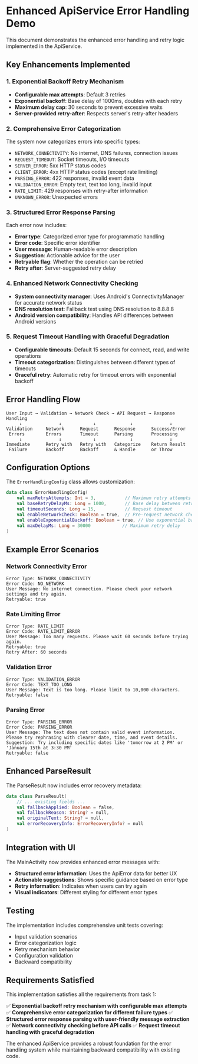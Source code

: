 # Enhanced ApiService Error Handling Demo

This document demonstrates the enhanced error handling and retry logic implemented in the ApiService.

## Key Enhancements Implemented

### 1. Exponential Backoff Retry Mechanism
- **Configurable max attempts**: Default 3 retries
- **Exponential backoff**: Base delay of 1000ms, doubles with each retry
- **Maximum delay cap**: 30 seconds to prevent excessive waits
- **Server-provided retry-after**: Respects server's retry-after headers

### 2. Comprehensive Error Categorization
The system now categorizes errors into specific types:

- `NETWORK_CONNECTIVITY`: No internet, DNS failures, connection issues
- `REQUEST_TIMEOUT`: Socket timeouts, I/O timeouts
- `SERVER_ERROR`: 5xx HTTP status codes
- `CLIENT_ERROR`: 4xx HTTP status codes (except rate limiting)
- `PARSING_ERROR`: 422 responses, invalid event data
- `VALIDATION_ERROR`: Empty text, text too long, invalid input
- `RATE_LIMIT`: 429 responses with retry-after information
- `UNKNOWN_ERROR`: Unexpected errors

### 3. Structured Error Response Parsing
Each error now includes:
- **Error type**: Categorized error type for programmatic handling
- **Error code**: Specific error identifier
- **User message**: Human-readable error description
- **Suggestion**: Actionable advice for the user
- **Retryable flag**: Whether the operation can be retried
- **Retry after**: Server-suggested retry delay

### 4. Enhanced Network Connectivity Checking
- **System connectivity manager**: Uses Android's ConnectivityManager for accurate network status
- **DNS resolution test**: Fallback test using DNS resolution to 8.8.8.8
- **Android version compatibility**: Handles API differences between Android versions

### 5. Request Timeout Handling with Graceful Degradation
- **Configurable timeouts**: Default 15 seconds for connect, read, and write operations
- **Timeout categorization**: Distinguishes between different types of timeouts
- **Graceful retry**: Automatic retry for timeout errors with exponential backoff

## Error Handling Flow

```
User Input → Validation → Network Check → API Request → Response Handling
     ↓              ↓            ↓             ↓              ↓
Validation     Network      Request      Response      Success/Error
 Errors        Errors       Timeout      Parsing       Processing
     ↓              ↓            ↓             ↓              ↓
Immediate      Retry with   Retry with   Categorize    Return Result
 Failure       Backoff      Backoff      & Handle      or Throw
```

## Configuration Options

The `ErrorHandlingConfig` class allows customization:

```kotlin
data class ErrorHandlingConfig(
    val maxRetryAttempts: Int = 3,           // Maximum retry attempts
    val baseRetryDelayMs: Long = 1000,       // Base delay between retries
    val timeoutSeconds: Long = 15,           // Request timeout
    val enableNetworkCheck: Boolean = true,  // Pre-request network check
    val enableExponentialBackoff: Boolean = true, // Use exponential backoff
    val maxDelayMs: Long = 30000            // Maximum retry delay
)
```

## Example Error Scenarios

### Network Connectivity Error
```
Error Type: NETWORK_CONNECTIVITY
Error Code: NO_NETWORK
User Message: No internet connection. Please check your network settings and try again.
Retryable: true
```

### Rate Limiting Error
```
Error Type: RATE_LIMIT
Error Code: RATE_LIMIT_ERROR
User Message: Too many requests. Please wait 60 seconds before trying again.
Retryable: true
Retry After: 60 seconds
```

### Validation Error
```
Error Type: VALIDATION_ERROR
Error Code: TEXT_TOO_LONG
User Message: Text is too long. Please limit to 10,000 characters.
Retryable: false
```

### Parsing Error
```
Error Type: PARSING_ERROR
Error Code: PARSING_ERROR
User Message: The text does not contain valid event information. Please try rephrasing with clearer date, time, and event details.
Suggestion: Try including specific dates like 'tomorrow at 2 PM' or 'January 15th at 3:30 PM'
Retryable: false
```

## Enhanced ParseResult

The ParseResult now includes error recovery metadata:

```kotlin
data class ParseResult(
    // ... existing fields ...
    val fallbackApplied: Boolean = false,
    val fallbackReason: String? = null,
    val originalText: String? = null,
    val errorRecoveryInfo: ErrorRecoveryInfo? = null
)
```

## Integration with UI

The MainActivity now provides enhanced error messages with:
- **Structured error information**: Uses the ApiError data for better UX
- **Actionable suggestions**: Shows specific guidance based on error type
- **Retry information**: Indicates when users can try again
- **Visual indicators**: Different styling for different error types

## Testing

The implementation includes comprehensive unit tests covering:
- Input validation scenarios
- Error categorization logic
- Retry mechanism behavior
- Configuration validation
- Backward compatibility

## Requirements Satisfied

This implementation satisfies all the requirements from task 1:

✅ **Exponential backoff retry mechanism with configurable max attempts**
✅ **Comprehensive error categorization for different failure types**
✅ **Structured error response parsing with user-friendly message extraction**
✅ **Network connectivity checking before API calls**
✅ **Request timeout handling with graceful degradation**

The enhanced ApiService provides a robust foundation for the error handling system while maintaining backward compatibility with existing code.
